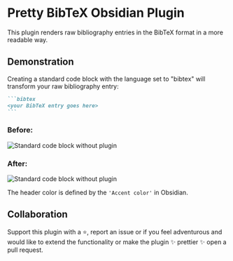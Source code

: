 # Pretty BibTeX Obsidian Plugin

This plugin renders raw bibliography entries in the BibTeX format in a more readable way.


## Demonstration

Creating a standard code block with the language set to "bibtex" will transform your raw bibliography entry:

~~~markdown
```bibtex
<your BibTeX entry goes here>
```
~~~

### Before:

![Standard code block without plugin](imgs/before.png)

### After:

![Standard code block without plugin](imgs/after.png)

The header color is defined by the `'Accent color'` in Obsidian.

## Collaboration
Support this plugin with a ⭐️, report an issue or if you feel adventurous and would like to extend the functionality or make the plugin ✨ prettier ✨ open a pull request.